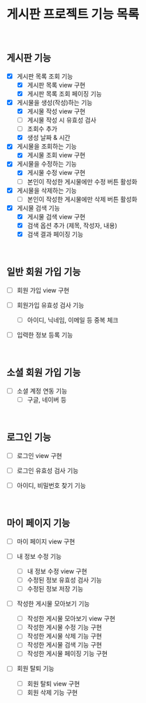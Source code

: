 # 게시판 프로젝트 기능 목록

<br>

## 게시판 기능
  -[X] 게시판 목록 조회 기능
    -[X] 게시판 목록 view 구현
    -[X] 게시판 목록 조회 페이징 기능

  -[X] 게시물을 생성(작성)하는 기능
    -[X] 게시물 작성 view 구현
    -[ ] 게시물 작성 시 유효성 검사
    -[ ] 조회수 추가
    -[X] 생성 날짜 & 시간
    
  -[X] 게시물을 조회하는 기능
    -[X] 게시물 조회 view 구현
    
  -[X] 게시물을 수정하는 기능
    -[X] 게시물 수정 view 구현
    -[ ] 본인이 작성한 게시물에만 수정 버튼 활성화
    
  -[X] 게시물을 삭제하는 기능
    -[ ] 본인이 작성한 게시물에만 삭제 버튼 활성화
  
  -[X] 게시물 검색 기능
    -[X] 게시물 검색 view 구현
    -[X] 검색 옵션 추가 (제목, 작성자, 내용)
    -[X] 검색 결과 페이징 기능
  
<br>

## 일반 회원 가입 기능
  -[ ] 회원 가입 view 구현
  
  -[ ] 회원가입 유효성 검사 기능
    -[ ] 아이디, 닉네임, 이메일 등 중복 체크
    
  -[ ] 입력한 정보 등록 기능
  
<br>
  
## 소셜 회원 가입 기능
  -[ ] 소셜 계정 연동 기능
    -[ ] 구글, 네이버 등

<br>

## 로그인 기능
  -[ ] 로그인 view 구현

  -[ ] 로그인 유효성 검사 기능
  
  -[ ] 아이디, 비밀번호 찾기 기능
  
<br>

## 마이 페이지 기능
  -[ ] 마이 페이지 view 구현
  
  -[ ] 내 정보 수정 기능
    -[ ] 내 정보 수정 view 구현
    -[ ] 수정된 정보 유효성 검사 기능
    -[ ] 수정된 정보 저장 기능
    
  -[ ] 작성한 게시물 모아보기 기능
    -[ ] 작성한 게시물 모아보기 view 구현
    -[ ] 작성한 게시물 수정 기능 구현
    -[ ] 작성한 게시물 삭제 기능 구현
    -[ ] 작성한 게시물 검색 기능 구현
    -[ ] 작성한 게시물 페이징 기능 구현
    
  -[ ] 회원 탈퇴 기능
    -[ ] 회원 탈퇴 view 구현
    -[ ] 회원 삭제 기능 구현
